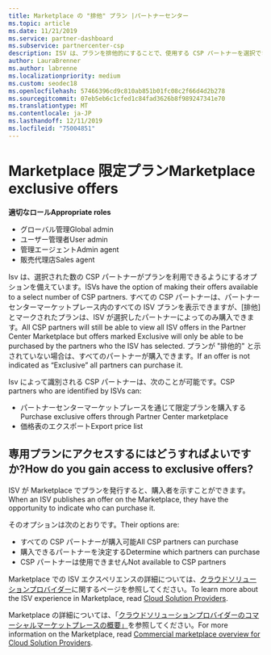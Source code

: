 ```yaml
---
title: Marketplace の "排他" プラン |パートナーセンター
ms.topic: article
ms.date: 11/21/2019
ms.service: partner-dashboard
ms.subservice: partnercenter-csp
description: ISV は、プランを排他的にすることで、使用する CSP パートナーを選択できます。
author: LauraBrenner
ms.author: labrenne
ms.localizationpriority: medium
ms.custom: seodec18
ms.openlocfilehash: 57466396cd9c810ab851b01fc08c2f66d4d2b278
ms.sourcegitcommit: 07eb5eb6c1cfed1c84fad3626b8f989247341e70
ms.translationtype: MT
ms.contentlocale: ja-JP
ms.lasthandoff: 12/11/2019
ms.locfileid: "75004851"
---
```

# <a name="marketplace-exclusive-offers"></a><span data-ttu-id="cbbac-103">Marketplace 限定プラン</span><span class="sxs-lookup"><span data-stu-id="cbbac-103">Marketplace exclusive offers</span></span>

<span data-ttu-id="cbbac-104">**適切なロール**</span><span class="sxs-lookup"><span data-stu-id="cbbac-104">**Appropriate roles**</span></span>
-   <span data-ttu-id="cbbac-105">グローバル管理</span><span class="sxs-lookup"><span data-stu-id="cbbac-105">Global admin</span></span>
-   <span data-ttu-id="cbbac-106">ユーザー管理者</span><span class="sxs-lookup"><span data-stu-id="cbbac-106">User admin</span></span>
-   <span data-ttu-id="cbbac-107">管理エージェント</span><span class="sxs-lookup"><span data-stu-id="cbbac-107">Admin agent</span></span>
-   <span data-ttu-id="cbbac-108">販売代理店</span><span class="sxs-lookup"><span data-stu-id="cbbac-108">Sales agent</span></span>

<span data-ttu-id="cbbac-109">Isv は、選択された数の CSP パートナーがプランを利用できるようにするオプションを備えています。</span><span class="sxs-lookup"><span data-stu-id="cbbac-109">ISVs have the option of making their offers available to a select number of CSP partners.</span></span> <span data-ttu-id="cbbac-110">すべての CSP パートナーは、パートナーセンターマーケットプレース内のすべての ISV プランを表示できますが、[排他] とマークされたプランは、ISV が選択したパートナーによってのみ購入できます。</span><span class="sxs-lookup"><span data-stu-id="cbbac-110">All CSP partners will still be able to view all ISV offers in the Partner Center Marketplace but offers marked Exclusive will only be able to be purchased by the partners who the ISV has selected.</span></span> <span data-ttu-id="cbbac-111">プランが "排他的" と示されていない場合は、すべてのパートナーが購入できます。</span><span class="sxs-lookup"><span data-stu-id="cbbac-111">If an offer is not indicated as “Exclusive” all partners can purchase it.</span></span>

<span data-ttu-id="cbbac-112">Isv によって識別される CSP パートナーは、次のことが可能です。</span><span class="sxs-lookup"><span data-stu-id="cbbac-112">CSP partners who are identified by ISVs can:</span></span>

- <span data-ttu-id="cbbac-113">パートナーセンターマーケットプレースを通じて限定プランを購入する</span><span class="sxs-lookup"><span data-stu-id="cbbac-113">Purchase exclusive offers through Partner Center marketplace</span></span>
- <span data-ttu-id="cbbac-114">価格表のエクスポート</span><span class="sxs-lookup"><span data-stu-id="cbbac-114">Export price list</span></span>

## <a name="how-do-you-gain-access-to-exclusive-offers"></a><span data-ttu-id="cbbac-115">専用プランにアクセスするにはどうすればよいですか?</span><span class="sxs-lookup"><span data-stu-id="cbbac-115">How do you gain access to exclusive offers?</span></span>

<span data-ttu-id="cbbac-116">ISV が Marketplace でプランを発行すると、購入者を示すことができます。</span><span class="sxs-lookup"><span data-stu-id="cbbac-116">When an ISV publishes an offer on the Marketplace, they have the opportunity to indicate who can purchase it.</span></span> 

<span data-ttu-id="cbbac-117">そのオプションは次のとおりです。</span><span class="sxs-lookup"><span data-stu-id="cbbac-117">Their options are:</span></span>

- <span data-ttu-id="cbbac-118">すべての CSP パートナーが購入可能</span><span class="sxs-lookup"><span data-stu-id="cbbac-118">All CSP partners can purchase</span></span>
- <span data-ttu-id="cbbac-119">購入できるパートナーを決定する</span><span class="sxs-lookup"><span data-stu-id="cbbac-119">Determine which partners can purchase</span></span>
- <span data-ttu-id="cbbac-120">CSP パートナーは使用できません</span><span class="sxs-lookup"><span data-stu-id="cbbac-120">Not available to CSP partners</span></span>

<span data-ttu-id="cbbac-121">Marketplace での ISV エクスペリエンスの詳細については、[クラウドソリューションプロバイダー](https://docs.microsoft.com/azure/marketplace/cloud-solution-providers)に関するページを参照してください。</span><span class="sxs-lookup"><span data-stu-id="cbbac-121">To learn more about the ISV experience in Marketplace, read [Cloud Solution Providers](https://docs.microsoft.com/azure/marketplace/cloud-solution-providers).</span></span>

<span data-ttu-id="cbbac-122">Marketplace の詳細については、「[クラウドソリューションプロバイダーのコマーシャルマーケットプレースの概要」](https://docs.microsoft.partner-center/commercial-marketplace-overview.md)を参照してください。</span><span class="sxs-lookup"><span data-stu-id="cbbac-122">For more information on the Marketplace, read [Commercial marketplace overview for Cloud Solution Providers](https://docs.microsoft.partner-center/commercial-marketplace-overview.md).</span></span>
